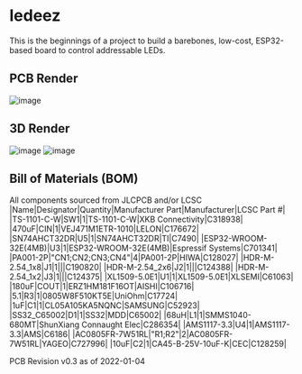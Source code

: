 # ledeez
This is the beginnings of a project to build a barebones, low-cost, ESP32-based board to control addressable LEDs.

## PCB Render
![image](https://user-images.githubusercontent.com/1414156/148123311-166dc4df-ed63-4470-99db-23bd388e311c.png)

## 3D Render
![image](https://user-images.githubusercontent.com/1414156/148123517-d97d6d51-6ee8-4fe8-9090-00e8e5dd27ef.png)
![image](https://user-images.githubusercontent.com/1414156/148123627-43d4f660-5002-40db-a6f3-51d55d5592e5.png)

## Bill of Materials (BOM)
All components sourced from JLCPCB and/or LCSC
|Name|Designator|Quantity|Manufacturer Part|Manufacturer|LCSC Part #|
|TS-1101-C-W|SW1|1|TS-1101-C-W|XKB Connectivity|C318938|
|470uF|CIN|1|VEJ471M1ETR-1010|LELON|C176672|
|SN74AHCT32DR|U5|1|SN74AHCT32DR|TI|C7490|
|ESP32-WROOM-32E(4MB)|U3|1|ESP32-WROOM-32E(4MB)|Espressif Systems|C701341|
|PA001-2P|"CN1;CN2;CN3;CN4"|4|PA001-2P|HIWA|C128027|
|HDR-M-2.54_1x8|J1|1|||C190820|
|HDR-M-2.54_2x6|J2|1|||C124388|
|HDR-M-2.54_1x2|J3|1|||C124375|
|XL1509-5.0E1|U1|1|XL1509-5.0E1|XLSEMI|C61063|
|180uF|COUT|1|ERZ1HM181F16OT|AISHI|C106716|
|5.1|R3|1|0805W8F510KT5E|UniOhm|C17724|
|1uF|C1|1|CL05A105KA5NQNC|SAMSUNG|C52923|
|SS32_C65002|D1|1|SS32|MDD|C65002|
|68uH|L1|1|SMMS1040-680MT|ShunXiang Connaught Elec|C286354|
|AMS1117-3.3|U4|1|AMS1117-3.3|AMS|C6186|
|AC0805FR-7W51RL|"R1;R2"|2|AC0805FR-7W51RL|YAGEO|C727996|
|10uF|C2|1|CA45-B-25V-10uF-K|CEC|C128259|

PCB Revision v0.3 as of 2022-01-04
